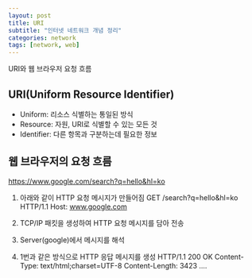 ```yaml
---
layout: post
title: URI
subtitle: "인터넷 네트워크 개념 정리"
categories: network
tags: [network, web]
---
```


URI와 웹 브라우저 요청 흐름

## URI(Uniform Resource Identifier)

- Uniform: 리소스 식별하는 통일된 방식
- Resource: 자원, URI로 식별할 수 있는 모든 것 
- Identifier: 다른 항목과 구분하는데 필요한 정보

## 웹 브라우저의 요청 흐름
 
https://www.google.com/search?q=hello&hl=ko

1. 아래와 같이 HTTP 요청 메시지가 만들어짐
GET /search?q=hello&hl=ko HTTP/1.1
Host: www.google.com

2. TCP/IP 패킷을 생성하여 HTTP 요청 메시지를 담아 전송
3. Server(google)에서 메시지를 해석
4. 1번과 같은 방식으로 HTTP 응답 메시지를 생성 
HTTP/1.1 200 OK
Content-Type: text/html;charset=UTF-8
Content-Length: 3423 ....

